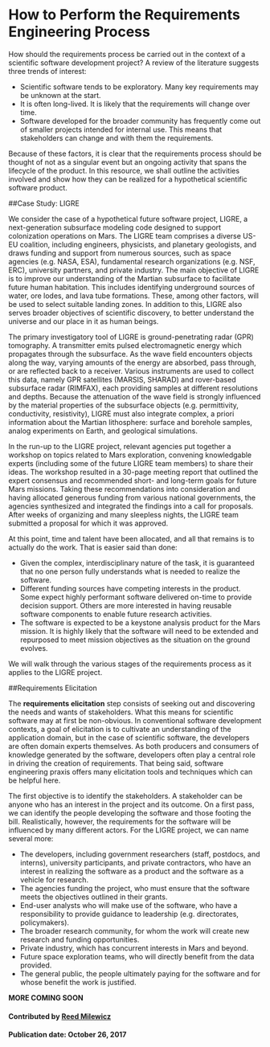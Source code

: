 # How to Perform the Requirements Engineering Process

How should the requirements process be carried out in the context of a scientific software development project? A review of the literature suggests three trends of interest:

- Scientific software tends to be exploratory. Many key requirements may be unknown at the start.
- It is often long-lived. It is likely that the requirements will change over time. 
- Software developed for the broader community has frequently come out of smaller projects intended for internal use. This means that stakeholders can change and with them the requirements. 

Because of these factors, it is clear that the requirements process should be thought of not as a singular event but an ongoing activity that spans the lifecycle of the product. In this resource, we shall outline the activities involved and show how they can be realized for a hypothetical scientific software product.

##Case Study: LIGRE

We consider the case of a hypothetical future software project, LIGRE, a next-generation subsurface modeling code designed to support colonization operations on Mars. The LIGRE team comprises a diverse US-EU coalition, including engineers, physicists, and planetary geologists, and draws funding and support from numerous sources, such as space agencies (e.g. NASA, ESA), fundamental research organizations (e.g. NSF, ERC), university partners, and private industry. The main objective of LIGRE is to improve our understanding of the Martian subsurface to facilitate future human habitation. This includes identifying underground sources of water, ore lodes, and lava tube formations. These, among other factors, will be used to select suitable landing zones. In addition to this, LIGRE also serves broader objectives of scientific discovery, to better understand the universe and our place in it as human beings.

The primary investigatory tool of LIGRE is ground-penetrating radar (GPR) tomography. A transmitter emits pulsed electromagnetic energy which propagates through the subsurface. As the wave field encounters objects along the way, varying amounts of the energy are absorbed, pass through, or are reflected back to a receiver. Various instruments are used to collect this data, namely GPR satellites (MARSIS, SHARAD) and rover-based subsurface radar (RIMFAX), each providing samples at different resolutions and depths. Because the attenuation of the wave field is strongly influenced by the material properties of the subsurface objects (e.g. permittivity, conductivity, resistivity), LIGRE must also integrate complex, a priori information about the Martian lithosphere: surface and borehole samples, analog experiments on Earth, and geological simulations. 

In the run-up to the LIGRE project, relevant agencies put together a workshop on topics related to Mars exploration, convening knowledgable experts (including some of the future LIGRE team members) to share their ideas. The workshop resulted in a 30-page meeting report that outlined the expert consensus and recommended short- and long-term goals for future Mars missions. Taking these recommendations into consideration and having allocated generous funding from various national governments, the agencies synthesized and integrated the findings into a call for proposals. After weeks of organizing and many sleepless nights, the LIGRE team submitted a proposal for which it was approved.

At this point, time and talent have been allocated, and all that remains is to actually do the work. That is easier said than done:

- Given the complex, interdisciplinary nature of the task, it is guaranteed that no one person fully understands what is needed to realize the software. 
- Different funding sources have competing interests in the product. Some expect highly performant software delivered on-time to provide decision support. Others are more interested in having reusable software components to enable future research activities.
- The software is expected to be a keystone analysis product for the Mars mission. It is highly likely that the software will need to be extended and repurposed to meet mission objectives as the situation on the ground evolves.

We will walk through the various stages of the requirements process as it applies to the LIGRE project.

##Requirements Elicitation

The **requirements elicitation** step consists of seeking out and discovering the needs and wants of stakeholders. What this means for scientific software may at first be non-obvious. In conventional software development contexts, a goal of elicitation is to cultivate an understanding of the application domain, but in the case of scientific software, the developers are often domain experts themselves. As both producers and consumers of knowledge generated by the software, developers often play a central role in driving the creation of requirements. That being said, software engineering praxis offers many elicitation tools and techniques which can be helpful here.

The first objective is to identify the stakeholders. A stakeholder can be anyone who has an interest in the project and its outcome. On a first pass, we can identify the people developing the software and those footing the bill. Realistically, however, the requirements for the software will be influenced by many different actors. For the LIGRE project, we can name several more:

- The developers, including government researchers (staff, postdocs, and interns), university participants, and private contractors, who have an interest in realizing the software as a product and the software as a vehicle for research.
- The agencies funding the project, who must ensure that the software meets the objectives outlined in their grants. 
- End-user analysts who will make use of the software, who have a responsibility to provide guidance to leadership (e.g. directorates, policymakers).
- The broader research community, for whom the work will create new research and funding opportunities.
- Private industry, which has concurrent interests in Mars and beyond.
- Future space exploration teams, who will directly benefit from the data provided. 
- The general public, the people ultimately paying for the software and for whose benefit the work is justified.

**MORE COMING SOON**



#### Contributed by [Reed Milewicz](https://github.com/rmmilewi)

#### Publication date: October 26, 2017

<!---
Publish: yes
Categories: Collaboration, Planning
Topics: requirements
Tags: requirements, howto
Level: 2
Prerequisites: WhatIsRequirementsEngineering.md
Aggregate: none

% LCM: Temporarily change to level 2, reconsider later for aggregate WhatIs content for requirements
--->
